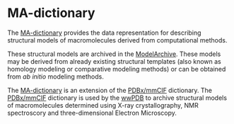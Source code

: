 
# MA-dictionary

The [MA-dictionary](mmcif_ma.dic) provides the data representation for describing 
structural models of macromolecules derived from computational methods. 

These structural models are archived in the [ModelArchive](https://www.modelarchive.org).
These models may be derived from already existing structural templates (also known as 
homology modeling or comparative modeling methods) or can be obtained from *ab initio* 
modeling methods. 

The [MA-dictionary](mmcif_ma.dic) is an extension of the [PDBx/mmCIF](http://mmcif.wwpdb.org) 
dictionary. The [PDBx/mmCIF](http://mmcif.wwpdb.org) dictionary is used by the [wwPDB](http://www.wwpdb.org) to
archive structural models of macromolecules determined using X-ray crystallography, NMR spectroscory
and three-dimensional Electron Microscopy.

